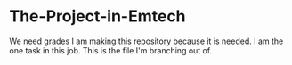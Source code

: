 # The-Project-in-Emtech
We need grades
I am making this repository because it is needed. I am the one task in this job.
This is the file I'm branching out of.
